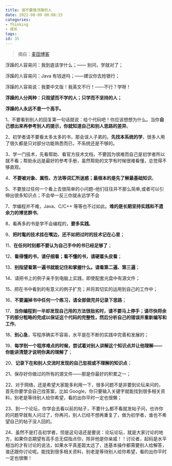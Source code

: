 ```yaml
---
title: 请不要做浮躁的人
date: 2022-08-09 08:08:15
categories:
- Thinking
- 成长
tags:
id: 35
---
```


> 摘自：[麦田博客](http://blog.itmyhome.com/2014/12/please-do-not-make-impulsive-person)

浮躁的人容易问：我到底该学什么；—— 别问，学就对了；

浮躁的人容易问：Java 有钱途吗；——建议你去抢银行；

浮躁的人容易说：我要中文版！我英文不行！——不行？学呀！

**浮躁的人分两种：只观望而不学的人；只学而不坚持的人；**

**浮躁的人永远不是一个高手。**

<!--more-->

1、不要看到别人的回复第一句话就说：给个代码吧！你应该想想为什么。当你**自己想出来再参考别人的提示，你就知道自己和别人思路的差异**。

2、初学者请不要看太多太多的书，那会误人子弟的。**先找本系统的学**，很多人用了很久都是只对部分功能熟悉而已，不系统还是不够的。

3、学一门技术，先看帮助、看官方技术文档，不要因为很难而自己是初学者所以就不看；帮助永远是最好的参考手册，虽然帮助的文字有时候很难看懂，总觉得不够直观。

4、**不要被对象、属性、方法等词汇所迷惑；最根本的是先了解最基础知识**。

5、不要放过任何一个看上去很简单的小问题–他们往往并不那么简单,或者可以引伸出很多知识点；不会举一反三你就永远学不会

7、学编程并不难，Java、C/C++ 等等也不过如此。**难的是长期坚持实践和不遗余力的博览群书**。

8、看再多的书是学不会编程的，**要多实践**。

9、**把时髦的技术挂在嘴边，还不如把过时的技术记在心里**；

11、**在任何时刻都不要认为自己手中的书已经足够了**；

12、**看得懂的书，请仔细看；看不懂的书，请硬着头皮看**；

13、**别指望看第一遍书就能记住和掌握什么。请看第二遍、第三遍**；

14、请把书上的例子亲手到电脑上实践，即使配套光盘中有源文件；

15、把在书中看到的有意义的例子扩充；并将其切实的运用到自己的工作中；

16、**不要漏掉书中任何一个练习，请全部做完并记录下思路**；

17、**当你编程到一半却发现自己用的方法很拙劣时，请不要马上停手；请尽快将余下的部分粗略的完成以保证这个代码的完整性，然后分析自己的错误并重新编写和工作**。

18、**别心急**，写程序确实不容易，水平是在不断的实践中完善和发展的；

19、**每学到一个程序难点的时候，尝试着对别人讲解这个知识点并让他理解——你能讲清楚才说明你真的理解了**；

20、**记录下在和别人交流时发现的自己忽视或不理解的知识点**；

21、保存好你做过的所有的源文件——那是你最好的积累之一；

22、对于网络，还是希望大家能多利用一下，很多问题不是非要到论坛来问的，首先你要学会自己找答案，比如 Google，你只要输入关键字就能找到很多相关资料，别老是等待别人给你希望，看的出你平时一定也很懒；

23、到一个论坛，你学会去看以前的帖子，不要什么都不看就发帖子问，也许你的问题早就有人问过了，你再问，别人已经不想再重复了，做为初学者，谁也不希望自己的帖子没人回的。

24、虽然不是打击初学者，但是这句话还是要说：论坛论坛，就是大家讨论的地方，如果你总期望有高手总无偿指点你，除非他是你亲戚！！讨论者，起码是水平相当的才有讨论的说法，如果水平真差距太远了，连基本操作都需要别人给解答，谁还跟你讨论呢。能找到很多相关资料，别老是等待别人给你希望，看的出你平时一定也很懒！

